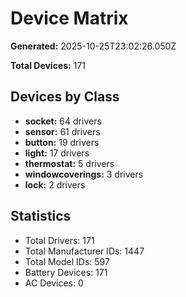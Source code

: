 # Device Matrix

**Generated:** 2025-10-25T23:02:26.050Z

**Total Devices:** 171

## Devices by Class

- **socket:** 64 drivers
- **sensor:** 61 drivers
- **button:** 19 drivers
- **light:** 17 drivers
- **thermostat:** 5 drivers
- **windowcoverings:** 3 drivers
- **lock:** 2 drivers

## Statistics

- Total Drivers: 171
- Total Manufacturer IDs: 1447
- Total Model IDs: 597
- Battery Devices: 171
- AC Devices: 0
